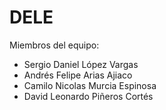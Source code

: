 # DELE

Miembros del equipo:
* Sergio Daniel López Vargas
* Andrés Felipe Arias Ajiaco
* Camilo Nicolas Murcia Espinosa
* David Leonardo Piñeros Cortés
